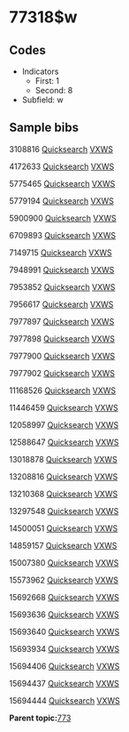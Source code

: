 # 77318$w

## Codes

-   Indicators
    -   First: 1
    -   Second: 8
-   Subfield: w

## Sample bibs

3108816 [Quicksearch](https://search.library.yale.edu/catalog/3108816) [VXWS](http://prodorbis.library.yale.edu:7014/vxws/GetHoldingsService?bibId=3108816)

4172633 [Quicksearch](https://search.library.yale.edu/catalog/4172633) [VXWS](http://prodorbis.library.yale.edu:7014/vxws/GetHoldingsService?bibId=4172633)

5775465 [Quicksearch](https://search.library.yale.edu/catalog/5775465) [VXWS](http://prodorbis.library.yale.edu:7014/vxws/GetHoldingsService?bibId=5775465)

5779194 [Quicksearch](https://search.library.yale.edu/catalog/5779194) [VXWS](http://prodorbis.library.yale.edu:7014/vxws/GetHoldingsService?bibId=5779194)

5900900 [Quicksearch](https://search.library.yale.edu/catalog/5900900) [VXWS](http://prodorbis.library.yale.edu:7014/vxws/GetHoldingsService?bibId=5900900)

6709893 [Quicksearch](https://search.library.yale.edu/catalog/6709893) [VXWS](http://prodorbis.library.yale.edu:7014/vxws/GetHoldingsService?bibId=6709893)

7149715 [Quicksearch](https://search.library.yale.edu/catalog/7149715) [VXWS](http://prodorbis.library.yale.edu:7014/vxws/GetHoldingsService?bibId=7149715)

7948991 [Quicksearch](https://search.library.yale.edu/catalog/7948991) [VXWS](http://prodorbis.library.yale.edu:7014/vxws/GetHoldingsService?bibId=7948991)

7953852 [Quicksearch](https://search.library.yale.edu/catalog/7953852) [VXWS](http://prodorbis.library.yale.edu:7014/vxws/GetHoldingsService?bibId=7953852)

7956617 [Quicksearch](https://search.library.yale.edu/catalog/7956617) [VXWS](http://prodorbis.library.yale.edu:7014/vxws/GetHoldingsService?bibId=7956617)

7977897 [Quicksearch](https://search.library.yale.edu/catalog/7977897) [VXWS](http://prodorbis.library.yale.edu:7014/vxws/GetHoldingsService?bibId=7977897)

7977898 [Quicksearch](https://search.library.yale.edu/catalog/7977898) [VXWS](http://prodorbis.library.yale.edu:7014/vxws/GetHoldingsService?bibId=7977898)

7977900 [Quicksearch](https://search.library.yale.edu/catalog/7977900) [VXWS](http://prodorbis.library.yale.edu:7014/vxws/GetHoldingsService?bibId=7977900)

7977902 [Quicksearch](https://search.library.yale.edu/catalog/7977902) [VXWS](http://prodorbis.library.yale.edu:7014/vxws/GetHoldingsService?bibId=7977902)

11168526 [Quicksearch](https://search.library.yale.edu/catalog/11168526) [VXWS](http://prodorbis.library.yale.edu:7014/vxws/GetHoldingsService?bibId=11168526)

11446459 [Quicksearch](https://search.library.yale.edu/catalog/11446459) [VXWS](http://prodorbis.library.yale.edu:7014/vxws/GetHoldingsService?bibId=11446459)

12058997 [Quicksearch](https://search.library.yale.edu/catalog/12058997) [VXWS](http://prodorbis.library.yale.edu:7014/vxws/GetHoldingsService?bibId=12058997)

12588647 [Quicksearch](https://search.library.yale.edu/catalog/12588647) [VXWS](http://prodorbis.library.yale.edu:7014/vxws/GetHoldingsService?bibId=12588647)

13018878 [Quicksearch](https://search.library.yale.edu/catalog/13018878) [VXWS](http://prodorbis.library.yale.edu:7014/vxws/GetHoldingsService?bibId=13018878)

13208816 [Quicksearch](https://search.library.yale.edu/catalog/13208816) [VXWS](http://prodorbis.library.yale.edu:7014/vxws/GetHoldingsService?bibId=13208816)

13210368 [Quicksearch](https://search.library.yale.edu/catalog/13210368) [VXWS](http://prodorbis.library.yale.edu:7014/vxws/GetHoldingsService?bibId=13210368)

13297548 [Quicksearch](https://search.library.yale.edu/catalog/13297548) [VXWS](http://prodorbis.library.yale.edu:7014/vxws/GetHoldingsService?bibId=13297548)

14500051 [Quicksearch](https://search.library.yale.edu/catalog/14500051) [VXWS](http://prodorbis.library.yale.edu:7014/vxws/GetHoldingsService?bibId=14500051)

14859157 [Quicksearch](https://search.library.yale.edu/catalog/14859157) [VXWS](http://prodorbis.library.yale.edu:7014/vxws/GetHoldingsService?bibId=14859157)

15007380 [Quicksearch](https://search.library.yale.edu/catalog/15007380) [VXWS](http://prodorbis.library.yale.edu:7014/vxws/GetHoldingsService?bibId=15007380)

15573962 [Quicksearch](https://search.library.yale.edu/catalog/15573962) [VXWS](http://prodorbis.library.yale.edu:7014/vxws/GetHoldingsService?bibId=15573962)

15692668 [Quicksearch](https://search.library.yale.edu/catalog/15692668) [VXWS](http://prodorbis.library.yale.edu:7014/vxws/GetHoldingsService?bibId=15692668)

15693636 [Quicksearch](https://search.library.yale.edu/catalog/15693636) [VXWS](http://prodorbis.library.yale.edu:7014/vxws/GetHoldingsService?bibId=15693636)

15693640 [Quicksearch](https://search.library.yale.edu/catalog/15693640) [VXWS](http://prodorbis.library.yale.edu:7014/vxws/GetHoldingsService?bibId=15693640)

15693934 [Quicksearch](https://search.library.yale.edu/catalog/15693934) [VXWS](http://prodorbis.library.yale.edu:7014/vxws/GetHoldingsService?bibId=15693934)

15694406 [Quicksearch](https://search.library.yale.edu/catalog/15694406) [VXWS](http://prodorbis.library.yale.edu:7014/vxws/GetHoldingsService?bibId=15694406)

15694437 [Quicksearch](https://search.library.yale.edu/catalog/15694437) [VXWS](http://prodorbis.library.yale.edu:7014/vxws/GetHoldingsService?bibId=15694437)

15694444 [Quicksearch](https://search.library.yale.edu/catalog/15694444) [VXWS](http://prodorbis.library.yale.edu:7014/vxws/GetHoldingsService?bibId=15694444)

**Parent topic:**[773](../../tags/773/773.md)

